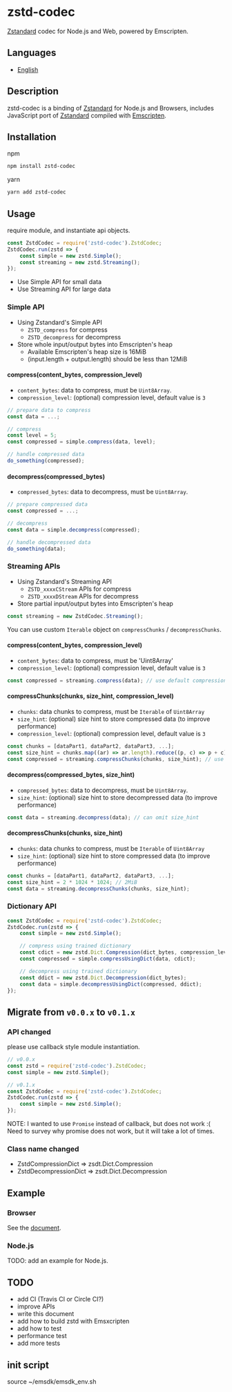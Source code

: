 # zstd-codec
[Zstandard](http://facebook.github.io/zstd/) codec for Node.js and Web, powered by Emscripten.

## Languages
- [English](README.md)

## Description
zstd-codec is a binding of [Zstandard](http://facebook.github.io/zstd/) for Node.js and Browsers,
includes JavaScript port of [Zstandard](http://facebook.github.io/zstd/) compiled with [Emscripten](http://kripken.github.io/emscripten-site/index.html).

## Installation
npm
```bash
npm install zstd-codec
```

yarn
```bash
yarn add zstd-codec
```

## Usage

require module, and instantiate api objects.

```javascript
const ZstdCodec = require('zstd-codec').ZstdCodec;
ZstdCodec.run(zstd => {
    const simple = new zstd.Simple();
    const streaming = new zstd.Streaming();
});
```

- Use Simple API for small data
- Use Streaming API for large data

### Simple API
- Using Zstandard's Simple API
    - `ZSTD_compress` for compress
    - `ZSTD_decompress` for decompress
- Store whole input/output bytes into Emscripten's heap
    - Available Emscripten's heap size is 16MiB
    - (input.length + output.length) should be less than 12MiB

#### compress(content_bytes, compression_level)
- `content_bytes`:  data to compress, must be `Uint8Array`.
- `compression_level`: (optional) compression level, default value is `3`

```javascript
// prepare data to compress
const data = ...;

// compress
const level = 5;
const compressed = simple.compress(data, level);

// handle compressed data
do_something(compressed);
```

#### decompress(compressed_bytes)
- `compressed_bytes`: data to decompress, must be `Uint8Array`.

```javascript
// prepare compressed data
const compressed = ...;

// decompress
const data = simple.decompress(compressed);

// handle decompressed data
do_something(data);
```

### Streaming APIs
- Using Zstandard's Streaming API
    - `ZSTD_xxxxCStream` APIs for compress
    - `ZSTD_xxxxDStream` APIs for decompress
- Store partial input/output bytes into Emscripten's heap

```javascript
const streaming = new ZstdCodec.Streaming();
```

You can use custom `Iterable` object on `compressChunks` / `decompressChunks`.

#### compress(content_bytes, compression_level)
- `content_bytes`: data to compress, must be 'Uint8Array'
- `compression_level`: (optional) compression level, default value is `3`

```javascript
const compressed = streaming.compress(data); // use default compression_level 3
```

#### compressChunks(chunks, size_hint, compression_level)
- `chunks`: data chunks to compress, must be `Iterable` of `Uint8Array`
- `size_hint`: (optional) size hint to store compressed data (to improve performance)
- `compression_level`: (optional) compression level, default value is `3`

```javascript
const chunks = [dataPart1, dataPart2, dataPart3, ...];
const size_hint = chunks.map((ar) => ar.length).reduce((p, c) => p + c);
const compressed = streaming.compressChunks(chunks, size_hint); // use default compression_level 3
```


#### decompress(compressed_bytes, size_hint)
- `compressed_bytes`: data to decompress, must be `Uint8Array`.
- `size_hint`: (optional) size hint to store decompressed data (to improve performance)

```javascript
const data = streaming.decompress(data); // can omit size_hint
```

#### decompressChunks(chunks, size_hint)
- `chunks`: data chunks to compress, must be `Iterable` of `Uint8Array`
- `size_hint`: (optional) size hint to store compressed data (to improve performance)

```javascript
const chunks = [dataPart1, dataPart2, dataPart3, ...];
const size_hint = 2 * 1024 * 1024; // 2MiB
const data = streaming.decompressChunks(chunks, size_hint);
```

### Dictionary API

```javascript
const ZstdCodec = require('zstd-codec').ZstdCodec;
ZstdCodec.run(zstd => {
    const simple = new zstd.Simple();

    // compress using trained dictionary
    const cdict = new zstd.Dict.Compression(dict_bytes, compression_level);
    const compressed = simple.compressUsingDict(data, cdict);

    // decompress using trained dictionary
    const ddict = new zstd.Dict.Decompression(dict_bytes);
    const data = simple.decompressUsingDict(compressed, ddict);
});

```

## Migrate from `v0.0.x` to `v0.1.x`

### API changed
please use callback style module instantiation.

```javascript
// v0.0.x
const zstd = require('zstd-codec').ZstdCodec;
const simple = new zstd.Simple();

// v0.1.x
const ZstdCodec = require('zstd-codec').ZstdCodec;
ZstdCodec.run(zstd => {
    const simple = new zstd.Simple();
});
```

NOTE: I wanted to use `Promise` instead of callback, but does not work :(
Need to survey why promise does not work, but it will take a lot of times.

### Class name changed

- ZstdCompressionDict => zsdt.Dict.Compression
- ZstdDecompressionDict => zsdt.Dict.Decompression

## Example

### Browser
See the [document](https://github.com/yoshihitoh/zstd-codec/blob/develop/js/example/README.md).

### Node.js
TODO: add an example for Node.js.

## TODO
- add CI (Travis CI or Circle CI?)
- improve APIs
- write  this document
- add how to build zstd with Emsxcripten
- add how to test
- performance test
- add more tests




## init script
source ~/emsdk/emsdk_env.sh 
